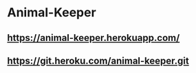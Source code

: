 # Animal-Keeper
## https://animal-keeper.herokuapp.com/ 
## https://git.heroku.com/animal-keeper.git